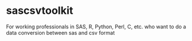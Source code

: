 # sascsvtoolkit
For working professionals in SAS, R, Python, Perl, C, etc. who want to do a data conversion between sas and csv format
